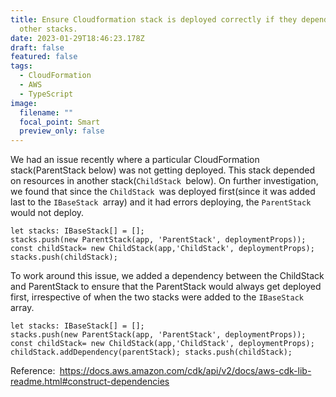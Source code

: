 ```yaml
---
title: Ensure Cloudformation stack is deployed correctly if they dependant on
  other stacks.
date: 2023-01-29T18:46:23.178Z
draft: false
featured: false
tags:
  - CloudFormation
  - AWS
  - TypeScript
image:
  filename: ""
  focal_point: Smart
  preview_only: false
---
```

We had an issue recently where a particular CloudFormation stack(ParentStack below) was not getting deployed. This stack depended on resources in another stack(`ChildStack `below). On further investigation, we found that since the `ChildStack `was deployed first(since it was added last to the `IBaseStack `array) and it had errors deploying, the `ParentStack `would not deploy. 

`let stacks: IBaseStack[] = [];`\
`stacks.push(new ParentStack(app, 'ParentStack', deploymentProps));
const childStack= new ChildStack(app,'ChildStack', deploymentProps);
stacks.push(childStack);`

To work around this issue, we added a dependency between the ChildStack and ParentStack to ensure that the ParentStack would always get deployed first, irrespective of when the two stacks were added to the `IBaseStack` array. 

`let stacks: IBaseStack[] = [];`\
`stacks.push(new ParentStack(app, 'ParentStack', deploymentProps));
const childStack= new ChildStack(app,'ChildStack', deploymentProps);`\
`childStack.addDependency(parentStack);
stacks.push(childStack);`

Reference:` `https://docs.aws.amazon.com/cdk/api/v2/docs/aws-cdk-lib-readme.html#construct-dependencies